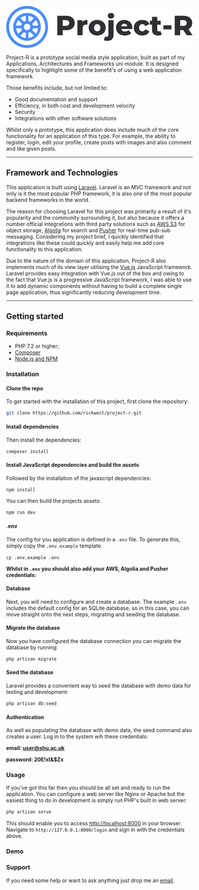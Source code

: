 ![Project-R](public/images/logo.svg)

Project-R is a prototype social media style application, built as part of my Applications, Architectures and Frameworks uni module.
It is designed specifically to highlight some of the benefit's of using a web application framework. 

Those benefits include, but not limited to:
- Good documentation and support
- Efficiency, in both cost and development velocity
- Security
- Integrations with other software solutions

Whilst only a prototype, this application does include much of the core functionality for an application of this type. For example, the ability to register, login, edit your profile, create posts with images and also comment and like given posts. 

---

## Framework and Technologies

This application is built using [Laravel](https://laravel.com/). Laravel is an MVC framework and not only is it the most popular PHP framework, it is also one of the most popular backend frameworks in the world.

The reason for choosing Laravel for this project was primarily a result of it's popularity and the community surrounding it, but also because it offers a number official integrations with third party solutions such as [AWS S3](https://aws.amazon.com/s3/) for object storage, [Algolia](https://www.algolia.com/) for search and [Pusher](https://pusher.com/) for real-time pub-sub messaging.
Considering my project brief, I quickly identified that integrations like these could quickly and easily help me add core functionality to this application.

Due to the nature of the domain of this application, Project-R also implements much of its view layer utilising the [Vue.js](https://vuejs.org/) JavaScript framework.
Laravel provides easy integration with Vue.js out of the box and owing to the fact that Vue.js is a progressive JavaScript framework, I was able to use it to add dynamic components without having to build a complete single page application, thus significantly reducing development time.

---
 
## Getting started

### Requirements

* PHP 7.2 or higher;
* [Composer](https://getcomposer.org/)
* [Node.js and NPM](https://nodejs.org/en/)

### Installation
 
#### Clone the repo               
To get started with the installation of this project, first clone the repository:

```bash
git clone https://github.com/rickwest/project-r.git
```

#### Install dependencies
Then install the dependencies:

```bash
composer install
```

#### Install JavaScript dependencies and build the assets
Followed by the installation of the javascript dependencies:

```bash
npm install
```

You can then build the projects assets:
```bash
npm run dev
```

#### .env
The config for you application is defined in a `.env` file. To generate this, simply copy the `.env.example` template.

```cp .env.example .env``` 

**Whilst in `.env` you should also add your AWS, Algolia and Pusher credentials:**

#### Database
Next, you will need to configure and create a database. The example `.env` includes the default config for an SQLite database, so in this case, you can move straight onto the next steps, migrating and seeding the database. 

#### Migrate the database
Now you have configured the database connection you can migrate the database by running:

```bash
php artisan migrate
```

#### Seed the database
Laravel provides a convenient way to seed the database with demo data for testing and development:

```bash
php artisan db:seed
```

#### Authentication
As well as populating the database with demo data, the seed command also creates a user.
Log in to the system wih these credentials:

**email: user@shu.ac.uk**

**password: 20E!xI&$Zx**

### Usage

If you've got this far then you should be all set and ready to run the application. You can configure a web server like Nginx or Apache
but the easiest thing to do in development is simply run PHP's built in web server:

 ```bash
 php artisan serve
 ```

This should enable you to access <http://localhost:8000> in your browser. Navigate to `http://127.0.0.1:8000/login` and sign in with the credentials above.

### Demo

### Support
If you need some help or want to ask anything just drop me an [email](mailto:b7042643@my.shu.ac.uk).
